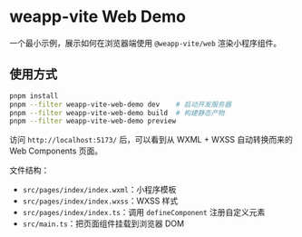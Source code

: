 # weapp-vite Web Demo

一个最小示例，展示如何在浏览器端使用 `@weapp-vite/web` 渲染小程序组件。

## 使用方式

```bash
pnpm install
pnpm --filter weapp-vite-web-demo dev    # 启动开发服务器
pnpm --filter weapp-vite-web-demo build  # 构建静态产物
pnpm --filter weapp-vite-web-demo preview
```

访问 `http://localhost:5173/` 后，可以看到从 WXML + WXSS 自动转换而来的 Web Components 页面。

文件结构：

- `src/pages/index/index.wxml`：小程序模板
- `src/pages/index/index.wxss`：WXSS 样式
- `src/pages/index/index.ts`：调用 `defineComponent` 注册自定义元素
- `src/main.ts`：把页面组件挂载到浏览器 DOM
